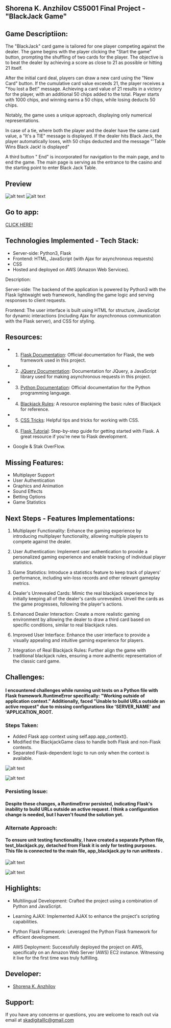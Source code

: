 ## Shorena K. Anzhilov CS5001 Final Project - "BlackJack Game"

## Game Descriptiion:
The "BlackJack" card game is tailored for one player competing against the dealer. The game begins with the player clicking the "Start the game" button, prompting the shuffling of two cards for the player. The objective is to beat the dealer by achieving a score as close to 21 as possible or hitting 21 itself.

After the initial card deal, players can draw a new card using the "New Card" button. If the cumulative card value exceeds 21, the player receives a "You lost a Bet!" message. Achieving a card value of 21 results in a victory for the player, with an additional 50 chips added to the total. Player starts with 1000 chips, and winning earns a 50 chips, while losing deducts 50 chips.

Notably, the game uses a unique approach, displaying only numerical representations.

In case of a tie, where both the player and the dealer have the same card value, a "It's a TIE" message is displayed. If the dealer hits Black Jack, the player automatically loses, with 50 chips deducted and the message "'Table Wins Black Jack! is displayed"

A third button " End" is incorporated for navigation to the main page, and to end the game. The main page is serving as the entrance to the casino and the starting point to enter Black Jack Table.

## Preview 
![alt text](/static/images/new_back.png)
![alt text](/static/images/image1.png)


## Go to app:
[CLICK HERE!]()


## Technologies Implemented - Tech Stack:

- Server-side: Python3, Flask
- Frontend: HTML, JavaScript (with Ajax for asynchronous requests)
- CSS
- Hosted and deployed on AWS (Amazon Web Services). 

Description:

Server-side: The backend of the application is powered by Python3 with the Flask lightwaight web framework, handling the game logic and serving responses to client requests.

Frontend: The user interface is built using HTML for structure, JavaScript for dynamic interactions (including Ajax for asynchronous communication with the Flask server), and CSS for styling.

## Resources:
- 1. [Flask Documentation](https://flask.palletsprojects.com/en/2.0.x/): Official documentation for Flask, the web framework used in this project.
- 2. [JQuery Documentation](https://api.jquery.com/): Documentation for JQuery, a JavaScript library used for making asynchronous requests in this project.
- 3. [Python Documentation](https://docs.python.org/3/): Official documentation for the Python programming language.
- 4. [Blackjack Rules](https://bicyclecards.com/how-to-play/blackjack/): A resource explaining the basic rules of Blackjack for reference.
- 5. [CSS Tricks](https://css-tricks.com/): Helpful tips and tricks for working with CSS.

- 6. [Flask Tutorial](https://flask.palletsprojects.com/en/2.0.x/tutorial/): Step-by-step guide for getting started with Flask. A great resource if you're new to Flask development.
- Google & Stak OverFlow.

## Missing Features:
- Multiplayer Support
- User Authentication
- Graphics and Animation
- Sound Effects
- Betting Options
- Game Statistics

## Next Steps - Features Implementations:
1. Multiplayer Functionality:
Enhance the gaming experience by introducing multiplayer functionality, allowing multiple players to compete against the dealer.

2. User Authentication:
Implement user authentication to provide a personalized gaming experience and enable tracking of individual player statistics.

3. Game Statistics:
Introduce a statistics feature to keep track of players' performance, including win-loss records and other relevant gameplay metrics.

4. Dealer's Unrevealed Cards:
Mimic the real blackjack experience by initially keeping all of the dealer's cards unrevealed. Unveil the cards as the game progresses, following the player's actions.

5. Enhanced Dealer Interaction:
Create a more realistic gaming environment by allowing the dealer to draw a third card based on specific conditions, similar to real blackjack rules.

6. Improved User Interface:
Enhance the user interface to provide a visually appealing and intuitive gaming experience for players.

7. Integration of Real Blackjack Rules:
Further align the game with traditional blackjack rules, ensuring a more authentic representation of the classic card game.

## Challenges:

#### I encountered challenges while running unit tests on a Python file with Flask framework.RuntimeError specifically: "Working outside of application context." Additionally, faced "Unable to build URLs outside an active request" due to missing configurations like 'SERVER_NAME' and 'APPLICATION_ROOT.

### Steps Taken:

-  Added Flask app context using self.app.app_context().
-  Modified the BlackjackGame class to handle both Flask and non-Flask contexts.
-  Separated Flask-dependent logic to run only when the context is available.

![alt text](/static/images/git_self_app1.png)

![alt text](/static/images/git_self_app2.png)

### Persisting Issue:

#### Despite these changes, a RuntimeError persisted, indicating Flask's inability to build URLs outside an active request. I think a configuration change is needed, but I haven't found the solution yet.

### Alternate Approach:
#### To ensure unit testing functionality, I have created a separate Python file, test_blackjack.py, detached from Flask it is only for testing purposes. This file is connected to the main file, app_blackjack.py to run unittests . 

![alt text](/static/images/git_test1.png)

![alt text](/static/images/git_test2.png)

## Highlights:  

- Multilingual Development: Crafted the project using a combination of Python and JavaScript.

- Learning AJAX: Implemented AJAX to enhance the project's scripting capabilities.

- Python Flask Framework: Leveraged the Python Flask framework for efficient development.

- AWS Deployment: Successfully deployed the project on AWS, specifically on an Amazon Web Server (AWS) EC2 instance. Witnessing it live for the first time was truly fulfilling.

## Developer:
- [Shorena K. Anzhilov](https://github.com/ShorenaK)



## Support: 
 If you have any concerns or questions, you are welcome to reach out via email at skadigitalllc@gmail.com 
